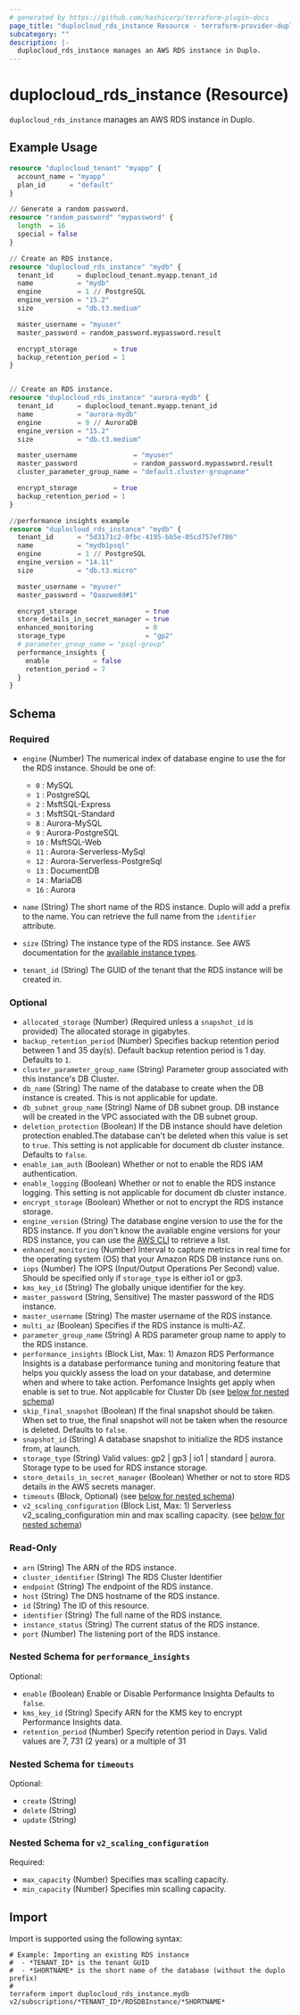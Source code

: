 ```yaml
---
# generated by https://github.com/hashicorp/terraform-plugin-docs
page_title: "duplocloud_rds_instance Resource - terraform-provider-duplocloud"
subcategory: ""
description: |-
  duplocloud_rds_instance manages an AWS RDS instance in Duplo.
---
```


# duplocloud_rds_instance (Resource)

`duplocloud_rds_instance` manages an AWS RDS instance in Duplo.

## Example Usage

```terraform
resource "duplocloud_tenant" "myapp" {
  account_name = "myapp"
  plan_id      = "default"
}

// Generate a random password.
resource "random_password" "mypassword" {
  length  = 16
  special = false
}

// Create an RDS instance.
resource "duplocloud_rds_instance" "mydb" {
  tenant_id      = duplocloud_tenant.myapp.tenant_id
  name           = "mydb"
  engine         = 1 // PostgreSQL
  engine_version = "15.2"
  size           = "db.t3.medium"

  master_username = "myuser"
  master_password = random_password.mypassword.result

  encrypt_storage         = true
  backup_retention_period = 1
}


// Create an RDS instance.
resource "duplocloud_rds_instance" "aurora-mydb" {
  tenant_id      = duplocloud_tenant.myapp.tenant_id
  name           = "aurora-mydb"
  engine         = 9 // AuroraDB
  engine_version = "15.2"
  size           = "db.t3.medium"

  master_username              = "myuser"
  master_password              = random_password.mypassword.result
  cluster_parameter_group_name = "default.cluster-groupname"

  encrypt_storage         = true
  backup_retention_period = 1
}

//performance insights example
resource "duplocloud_rds_instance" "mydb" {
  tenant_id      = "5d3171c2-0fbc-4195-bb5e-05cd757ef786"
  name           = "mydb1psql"
  engine         = 1 // PostgreSQL
  engine_version = "14.11"
  size           = "db.t3.micro"

  master_username = "myuser"
  master_password = "Qaazwedd#1"

  encrypt_storage                 = true
  store_details_in_secret_manager = true
  enhanced_monitoring             = 0
  storage_type                    = "gp2"
  # parameter_group_name = "psql-group"
  performance_insights {
    enable           = false
    retention_period = 7
  }
}
```

<!-- schema generated by tfplugindocs -->
## Schema

### Required

- `engine` (Number) The numerical index of database engine to use the for the RDS instance.
Should be one of:

   - `0` : MySQL
   - `1` : PostgreSQL
   - `2` : MsftSQL-Express
   - `3` : MsftSQL-Standard
   - `8` : Aurora-MySQL
   - `9` : Aurora-PostgreSQL
   - `10` : MsftSQL-Web
   - `11` : Aurora-Serverless-MySql
   - `12` : Aurora-Serverless-PostgreSql
   - `13` : DocumentDB
   - `14` : MariaDB
   - `16` : Aurora
- `name` (String) The short name of the RDS instance.  Duplo will add a prefix to the name.  You can retrieve the full name from the `identifier` attribute.
- `size` (String) The instance type of the RDS instance.
See AWS documentation for the [available instance types](https://aws.amazon.com/rds/instance-types/).
- `tenant_id` (String) The GUID of the tenant that the RDS instance will be created in.

### Optional

- `allocated_storage` (Number) (Required unless a `snapshot_id` is provided) The allocated storage in gigabytes.
- `backup_retention_period` (Number) Specifies backup retention period between 1 and 35 day(s). Default backup retention period is 1 day. Defaults to `1`.
- `cluster_parameter_group_name` (String) Parameter group associated with this instance's DB Cluster.
- `db_name` (String) The name of the database to create when the DB instance is created. This is not applicable for update.
- `db_subnet_group_name` (String) Name of DB subnet group. DB instance will be created in the VPC associated with the DB subnet group.
- `deletion_protection` (Boolean) If the DB instance should have deletion protection enabled.The database can't be deleted when this value is set to `true`. This setting is not applicable for document db cluster instance. Defaults to `false`.
- `enable_iam_auth` (Boolean) Whether or not to enable the RDS IAM authentication.
- `enable_logging` (Boolean) Whether or not to enable the RDS instance logging. This setting is not applicable for document db cluster instance.
- `encrypt_storage` (Boolean) Whether or not to encrypt the RDS instance storage.
- `engine_version` (String) The database engine version to use the for the RDS instance.
If you don't know the available engine versions for your RDS instance, you can use the [AWS CLI](https://docs.aws.amazon.com/cli/latest/reference/rds/describe-db-engine-versions.html) to retrieve a list.
- `enhanced_monitoring` (Number) Interval to capture metrics in real time for the operating system (OS) that your Amazon RDS DB instance runs on.
- `iops` (Number) The IOPS (Input/Output Operations Per Second) value. Should be specified only if `storage_type` is either io1 or gp3.
- `kms_key_id` (String) The globally unique identifier for the key.
- `master_password` (String, Sensitive) The master password of the RDS instance.
- `master_username` (String) The master username of the RDS instance.
- `multi_az` (Boolean) Specifies if the RDS instance is multi-AZ.
- `parameter_group_name` (String) A RDS parameter group name to apply to the RDS instance.
- `performance_insights` (Block List, Max: 1) Amazon RDS Performance Insights is a database performance tuning and monitoring feature that helps you quickly assess the load on your database, and determine when and where to take action. Perfomance Insights get apply when enable is set to true. Not applicable for Cluster Db (see [below for nested schema](#nestedblock--performance_insights))
- `skip_final_snapshot` (Boolean) If the final snapshot should be taken. When set to true, the final snapshot will not be taken when the resource is deleted. Defaults to `false`.
- `snapshot_id` (String) A database snapshot to initialize the RDS instance from, at launch.
- `storage_type` (String) Valid values: gp2 | gp3 | io1 | standard | aurora. Storage type to be used for RDS instance storage.
- `store_details_in_secret_manager` (Boolean) Whether or not to store RDS details in the AWS secrets manager.
- `timeouts` (Block, Optional) (see [below for nested schema](#nestedblock--timeouts))
- `v2_scaling_configuration` (Block List, Max: 1) Serverless v2_scaling_configuration min and max scalling capacity. (see [below for nested schema](#nestedblock--v2_scaling_configuration))

### Read-Only

- `arn` (String) The ARN of the RDS instance.
- `cluster_identifier` (String) The RDS Cluster Identifier
- `endpoint` (String) The endpoint of the RDS instance.
- `host` (String) The DNS hostname of the RDS instance.
- `id` (String) The ID of this resource.
- `identifier` (String) The full name of the RDS instance.
- `instance_status` (String) The current status of the RDS instance.
- `port` (Number) The listening port of the RDS instance.

<a id="nestedblock--performance_insights"></a>
### Nested Schema for `performance_insights`

Optional:

- `enable` (Boolean) Enable or Disable Performance Insighta Defaults to `false`.
- `kms_key_id` (String) Specify ARN for the KMS key to encrypt Performance Insights data.
- `retention_period` (Number) Specify retention period in Days. Valid values are 7, 731 (2 years) or a multiple of 31


<a id="nestedblock--timeouts"></a>
### Nested Schema for `timeouts`

Optional:

- `create` (String)
- `delete` (String)
- `update` (String)


<a id="nestedblock--v2_scaling_configuration"></a>
### Nested Schema for `v2_scaling_configuration`

Required:

- `max_capacity` (Number) Specifies max scalling capacity.
- `min_capacity` (Number) Specifies min scalling capacity.

## Import

Import is supported using the following syntax:

```shell
# Example: Importing an existing RDS instance
#  - *TENANT_ID* is the tenant GUID
#  - *SHORTNAME* is the short name of the database (without the duplo prefix)
#
terraform import duplocloud_rds_instance.mydb v2/subscriptions/*TENANT_ID*/RDSDBInstance/*SHORTNAME*
```
